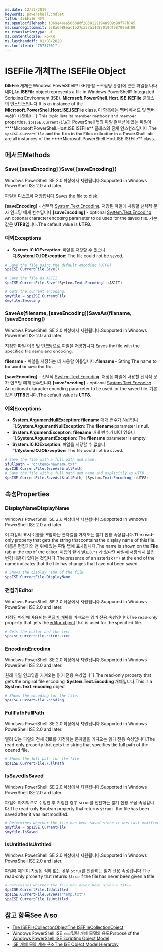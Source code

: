```yaml
---
ms.date: 12/31/2019
keywords: powershell,cmdlet
title: ISEFile 개체
ms.openlocfilehash: 1069e46aa586b8df2050129194a909b90f77b745
ms.sourcegitcommit: 058a6e86eac1b27ca57a11687019df98709ed709
ms.translationtype: HT
ms.contentlocale: ko-KR
ms.lasthandoff: 01/08/2020
ms.locfileid: "75737001"
---
```

# <a name="the-isefile-object"></a><span data-ttu-id="dbe5e-103">ISEFile 개체</span><span class="sxs-lookup"><span data-stu-id="dbe5e-103">The ISEFile Object</span></span>

<span data-ttu-id="dbe5e-104">**ISEFile** 개체는 Windows PowerShell® ISE(통합 스크립팅 환경)에 있는 파일을 나타내며,</span><span class="sxs-lookup"><span data-stu-id="dbe5e-104">An **ISEFile** object represents a file in Windows PowerShell® Integrated Scripting Environment (ISE).</span></span> <span data-ttu-id="dbe5e-105">**Microsoft.PowerShell.Host.ISE.ISEFile** 클래스의 인스턴스입니다.</span><span class="sxs-lookup"><span data-stu-id="dbe5e-105">It is an instance of the **Microsoft.PowerShell.Host.ISE.ISEFile** class.</span></span> <span data-ttu-id="dbe5e-106">이 항목에는 멤버 메서드 및 멤버 속성이 나열됩니다.</span><span class="sxs-lookup"><span data-stu-id="dbe5e-106">This topic lists its member methods and member properties.</span></span> <span data-ttu-id="dbe5e-107">`$psISE.CurrentFile`과 PowerShell 탭의 파일 컬렉션에 있는 파일이 \*\*\*\*Microsoft.PowerShell.Host.ISE.ISEFile\*\* 클래스의 전체 인스턴스입니다.</span><span class="sxs-lookup"><span data-stu-id="dbe5e-107">The `$psISE.CurrentFile` and the files in the Files collection in a PowerShell tab are all instances of the \*\*\*\*Microsoft.PowerShell.Host.ISE.ISEFile\*\* class.</span></span>

## <a name="methods"></a><span data-ttu-id="dbe5e-108">메서드</span><span class="sxs-lookup"><span data-stu-id="dbe5e-108">Methods</span></span>

### <a name="save-saveencoding-"></a><span data-ttu-id="dbe5e-109">Save\( \[saveEncoding\] \)</span><span class="sxs-lookup"><span data-stu-id="dbe5e-109">Save\( \[saveEncoding\] \)</span></span>

<span data-ttu-id="dbe5e-110">Windows PowerShell ISE 2.0 이상에서 지원됩니다.</span><span class="sxs-lookup"><span data-stu-id="dbe5e-110">Supported in Windows PowerShell ISE 2.0 and later.</span></span>

<span data-ttu-id="dbe5e-111">파일을 디스크에 저장합니다.</span><span class="sxs-lookup"><span data-stu-id="dbe5e-111">Saves the file to disk.</span></span>

<span data-ttu-id="dbe5e-112">**\[saveEncoding\]** - 선택적 [System.Text.Encoding](https://msdn.microsoft.com/library/system.text.encoding.aspx). 저장된 파일에 사용할 선택적 문자 인코딩 매개 변수입니다.</span><span class="sxs-lookup"><span data-stu-id="dbe5e-112">**\[saveEncoding\]** - optional [System.Text.Encoding](https://msdn.microsoft.com/library/system.text.encoding.aspx) An optional character encoding parameter to be used for the saved file.</span></span> <span data-ttu-id="dbe5e-113">기본값은 **UTF8**입니다.</span><span class="sxs-lookup"><span data-stu-id="dbe5e-113">The default value is **UTF8**.</span></span>

### <a name="exceptions"></a><span data-ttu-id="dbe5e-114">예외</span><span class="sxs-lookup"><span data-stu-id="dbe5e-114">Exceptions</span></span>

- <span data-ttu-id="dbe5e-115">**System.IO.IOException**: 파일을 저장할 수 없습니다.</span><span class="sxs-lookup"><span data-stu-id="dbe5e-115">**System.IO.IOException**: The file could not be saved.</span></span>

```powershell
# Save the file using the default encoding (UTF8)
$psISE.CurrentFile.Save()

# Save the file as ASCII.
$psISE.CurrentFile.Save([System.Text.Encoding]::ASCII)

# Gets the current encoding.
$myfile = $psISE.CurrentFile
$myfile.Encoding
```

### <a name="saveasfilename-saveencoding"></a><span data-ttu-id="dbe5e-116">SaveAs\(filename, \[saveEncoding\]\)</span><span class="sxs-lookup"><span data-stu-id="dbe5e-116">SaveAs\(filename, \[saveEncoding\]\)</span></span>

<span data-ttu-id="dbe5e-117">Windows PowerShell ISE 2.0 이상에서 지원됩니다.</span><span class="sxs-lookup"><span data-stu-id="dbe5e-117">Supported in Windows PowerShell ISE 2.0 and later.</span></span>

<span data-ttu-id="dbe5e-118">지정한 파일 이름 및 인코딩으로 파일을 저장합니다.</span><span class="sxs-lookup"><span data-stu-id="dbe5e-118">Saves the file with the specified file name and encoding.</span></span>

<span data-ttu-id="dbe5e-119">**filename** - 파일을 저장하는 데 사용할 이름입니다.</span><span class="sxs-lookup"><span data-stu-id="dbe5e-119">**filename** - String The name to be used to save the file.</span></span>

<span data-ttu-id="dbe5e-120">**\[saveEncoding\]** - 선택적 [System.Text.Encoding](https://msdn.microsoft.com/library/system.text.encoding.aspx). 저장된 파일에 사용할 선택적 문자 인코딩 매개 변수입니다.</span><span class="sxs-lookup"><span data-stu-id="dbe5e-120">**\[saveEncoding\]** - optional [System.Text.Encoding](https://msdn.microsoft.com/library/system.text.encoding.aspx) An optional character encoding parameter to be used for the saved file.</span></span> <span data-ttu-id="dbe5e-121">기본값은 **UTF8**입니다.</span><span class="sxs-lookup"><span data-stu-id="dbe5e-121">The default value is **UTF8**.</span></span>

### <a name="exceptions"></a><span data-ttu-id="dbe5e-122">예외</span><span class="sxs-lookup"><span data-stu-id="dbe5e-122">Exceptions</span></span>

- <span data-ttu-id="dbe5e-123">**System.ArgumentNullException**: **filename** 매개 변수가 Null입니다.</span><span class="sxs-lookup"><span data-stu-id="dbe5e-123">**System.ArgumentNullException**: The **filename** parameter is null.</span></span>
- <span data-ttu-id="dbe5e-124">**System.ArgumentException**: **filename** 매개 변수가 비어 있습니다.</span><span class="sxs-lookup"><span data-stu-id="dbe5e-124">**System.ArgumentException**: The **filename** parameter is empty.</span></span>
- <span data-ttu-id="dbe5e-125">**System.IO.IOException**: 파일을 저장할 수 없습니다.</span><span class="sxs-lookup"><span data-stu-id="dbe5e-125">**System.IO.IOException**: The file could not be saved.</span></span>

```powershell
# Save the file with a full path and name.
$fullpath = "c:\temp\newname.txt"
$psISE.CurrentFile.SaveAs($fullPath)
# Save the file with a full path and name and explicitly as UTF8.
$psISE.CurrentFile.SaveAs($fullPath, [System.Text.Encoding]::UTF8)
```

## <a name="properties"></a><span data-ttu-id="dbe5e-126">속성</span><span class="sxs-lookup"><span data-stu-id="dbe5e-126">Properties</span></span>

### <a name="displayname"></a><span data-ttu-id="dbe5e-127">DisplayName</span><span class="sxs-lookup"><span data-stu-id="dbe5e-127">DisplayName</span></span>

<span data-ttu-id="dbe5e-128">Windows PowerShell ISE 2.0 이상에서 지원됩니다.</span><span class="sxs-lookup"><span data-stu-id="dbe5e-128">Supported in Windows PowerShell ISE 2.0 and later.</span></span>

<span data-ttu-id="dbe5e-129">이 파일의 표시 이름을 포함하는 문자열을 가져오는 읽기 전용 속성입니다.</span><span class="sxs-lookup"><span data-stu-id="dbe5e-129">The read-only property that gets the string that contains the display name of this file.</span></span> <span data-ttu-id="dbe5e-130">이름은 편집기의 맨 위에 있는 **파일** 탭에 표시됩니다.</span><span class="sxs-lookup"><span data-stu-id="dbe5e-130">The name is shown on the **File** tab at the top of the editor.</span></span> <span data-ttu-id="dbe5e-131">이름의 끝에 별표(`(*)`)가 있다면 파일에 저장되지 않은 변경 내용이 있다는 것입니다.</span><span class="sxs-lookup"><span data-stu-id="dbe5e-131">The presence of an asterisk `(*)` at the end of the name indicates that the file has changes that have not been saved.</span></span>

```powershell
# Shows the display name of the file.
$psISE.CurrentFile.DisplayName
```

### <a name="editor"></a><span data-ttu-id="dbe5e-132">편집기</span><span class="sxs-lookup"><span data-stu-id="dbe5e-132">Editor</span></span>

<span data-ttu-id="dbe5e-133">Windows PowerShell ISE 2.0 이상에서 지원됩니다.</span><span class="sxs-lookup"><span data-stu-id="dbe5e-133">Supported in Windows PowerShell ISE 2.0 and later.</span></span>

<span data-ttu-id="dbe5e-134">지정된 파일에 사용되는 [편집기 개체](The-ISEEditor-Object.md)를 가져오는 읽기 전용 속성입니다.</span><span class="sxs-lookup"><span data-stu-id="dbe5e-134">The read-only property that gets the [editor object](The-ISEEditor-Object.md) that is used for the specified file.</span></span>

```powershell
# Gets the editor and the text.
$psISE.CurrentFile.Editor.Text
```

### <a name="encoding"></a><span data-ttu-id="dbe5e-135">Encoding</span><span class="sxs-lookup"><span data-stu-id="dbe5e-135">Encoding</span></span>

<span data-ttu-id="dbe5e-136">Windows PowerShell ISE 2.0 이상에서 지원됩니다.</span><span class="sxs-lookup"><span data-stu-id="dbe5e-136">Supported in Windows PowerShell ISE 2.0 and later.</span></span>

<span data-ttu-id="dbe5e-137">원래 파일 인코딩을 가져오는 읽기 전용 속성입니다.</span><span class="sxs-lookup"><span data-stu-id="dbe5e-137">The read-only property that gets the original file encoding.</span></span> <span data-ttu-id="dbe5e-138">**System.Text.Encoding** 개체입니다.</span><span class="sxs-lookup"><span data-stu-id="dbe5e-138">This is a **System.Text.Encoding** object.</span></span>

```powershell
# Shows the encoding for the file.
$psISE.CurrentFile.Encoding
```

### <a name="fullpath"></a><span data-ttu-id="dbe5e-139">FullPath</span><span class="sxs-lookup"><span data-stu-id="dbe5e-139">FullPath</span></span>

<span data-ttu-id="dbe5e-140">Windows PowerShell ISE 2.0 이상에서 지원됩니다.</span><span class="sxs-lookup"><span data-stu-id="dbe5e-140">Supported in Windows PowerShell ISE 2.0 and later.</span></span>

<span data-ttu-id="dbe5e-141">열려 있는 파일의 전체 경로를 지정하는 문자열을 가져오는 읽기 전용 속성입니다.</span><span class="sxs-lookup"><span data-stu-id="dbe5e-141">The read-only property that gets the string that specifies the full path of the opened file.</span></span>

```powershell
# Shows the full path for the file.
$psISE.CurrentFile.FullPath
```

### <a name="issaved"></a><span data-ttu-id="dbe5e-142">IsSaved</span><span class="sxs-lookup"><span data-stu-id="dbe5e-142">IsSaved</span></span>

<span data-ttu-id="dbe5e-143">Windows PowerShell ISE 2.0 이상에서 지원됩니다.</span><span class="sxs-lookup"><span data-stu-id="dbe5e-143">Supported in Windows PowerShell ISE 2.0 and later.</span></span>

<span data-ttu-id="dbe5e-144">파일이 마지막으로 수정한 후 저장된 경우 `$true`를 반환하는 읽기 전용 부울 속성입니다.</span><span class="sxs-lookup"><span data-stu-id="dbe5e-144">The read-only Boolean property that returns `$true` if the file has been saved after it was last modified.</span></span>

```powershell
# Determines whether the file has been saved since it was last modified.
$myfile = $psISE.CurrentFile
$myfile.IsSaved
```

### <a name="isuntitled"></a><span data-ttu-id="dbe5e-145">IsUntitled</span><span class="sxs-lookup"><span data-stu-id="dbe5e-145">IsUntitled</span></span>

<span data-ttu-id="dbe5e-146">Windows PowerShell ISE 2.0 이상에서 지원됩니다.</span><span class="sxs-lookup"><span data-stu-id="dbe5e-146">Supported in Windows PowerShell ISE 2.0 and later.</span></span>

<span data-ttu-id="dbe5e-147">파일에 제목이 지정된 적이 없는 경우 `$true`를 반환하는 읽기 전용 속성입니다.</span><span class="sxs-lookup"><span data-stu-id="dbe5e-147">The read-only property that returns `$true` if the file has never been given a title.</span></span>

```powershell
# Determines whether the file has never been given a title.
$psISE.CurrentFile.IsUntitled
$psISE.CurrentFile.SaveAs("temp.txt")
$psISE.CurrentFile.IsUntitled
```

## <a name="see-also"></a><span data-ttu-id="dbe5e-148">참고 항목</span><span class="sxs-lookup"><span data-stu-id="dbe5e-148">See Also</span></span>

- [<span data-ttu-id="dbe5e-149">The ISEFileCollectionObject</span><span class="sxs-lookup"><span data-stu-id="dbe5e-149">The ISEFileCollectionObject</span></span>](The-ISEFileCollection-Object.md)
- [<span data-ttu-id="dbe5e-150">Windows PowerShell ISE 스크립팅 개체 모델의 용도</span><span class="sxs-lookup"><span data-stu-id="dbe5e-150">Purpose of the Windows PowerShell ISE Scripting Object Model</span></span>](Purpose-of-the-Windows-PowerShell-ISE-Scripting-Object-Model.md)
- [<span data-ttu-id="dbe5e-151">ISE 개체 모델 계층 구조</span><span class="sxs-lookup"><span data-stu-id="dbe5e-151">The ISE Object Model Hierarchy</span></span>](The-ISE-Object-Model-Hierarchy.md)
